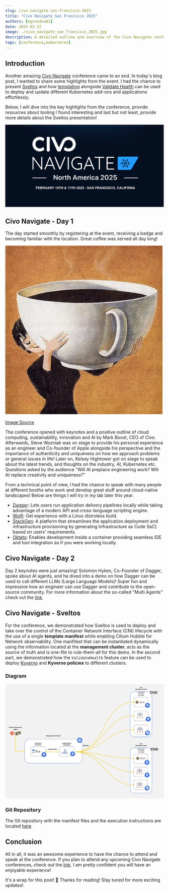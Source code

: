 ```yaml
---
slug: civo-navigate-san-francisco-2025
title: "Civo Navigate San Francisco 2025"
authors: [egrosdou01]
date: 2025-02-22
image: ./civo_navigate_san_francisco_2025.jpg
description: A detailed outline and overview of the Civo Navigate conference held in San Francisco in 2025, highlighting key sessions and speakers.
tags: [conference,kubernetes]
---
```


## Introduction

Another amazing [Civo Navigate](https://www.civo.com/navigate/north-america/2025) conference came to an end. In today's blog post, I wanted to share some highlights from the event. I had the chance to present [Sveltos](https://github.com/projectsveltos) and how [templating](https://projectsveltos.github.io/sveltos/template/intro_template/) alongside [Validate Health](https://projectsveltos.github.io/sveltos/addons/clusterprofile/#specvalidatehealths) can be used to deploy and update different Kubernetes add-ons and applications effortlessly. 

Below, I will dive into the key highlights from the conference, provide resources about tooling I found interesting and last but not least, provide more details about the Sveltos presentation!

![title image reading "Civo Navigate San Francisco 2025"](civo_navigate_san_francisco_2025.jpg)
<!--truncate-->

## Civo Navigate - Day 1

The day started smoothly by registering at the event, receiving a badge and becoming familiar with the location. Great coffee was served all day long!

![title image reading "Coffee"](coffee.jpg)

[Image Source](https://imgflip.com/memegenerator/43713348/large-coffee)

The conference opened with keynotes and a positive outline of cloud computing, sustainability, innovation and AI by Mark Boost, CEO of Civo. Afterwards, Steve Wozniak was on stage to provide his personal experience as an engineer and Co-founder of Apple alongside his perspective and the importance of authenticity and uniqueness on how we approach problems or general issues in life! Later on, Kelsey Hightower got on stage to speak about the latest trends, and thoughts on the industry, AI, Kubernetes etc. Questions asked by the audience "Will AI preplace engineering work? Will AI replace creativity and uniqueness?"

From a technical point of view, I had the chance to speak with many people at different booths who work and develop great stuff around cloud-native landscapes! Below are things I will try in my lab later this year.

- [Dagger](https://github.com/dagger/dagger): Lets users run application delivery pipelines locally while taking advantage of a modern API and cross-language scripting engine.
- [Wolfi](https://github.com/wolfi-dev): Get experience with a Linux distroless build.
- [StackGen](https://docs.appcd.io/): A platform that streamlines the application deployment and infrastructure provisioning by generating Infrastructure as Code (IaC) based on users' requirements.
- [Okteto](https://github.com/okteto/okteto): Enables development inside a container providing seamless IDE and tool integration as if you were working locally.

## Civo Navigate - Day 2

Day 2 keynotes were just amazing! Solomon Hykes, Co-Founder of Dagger, spoke about AI agents, and he dived into a demo on how Dagger can be used to call different LLMs (Large Language Models)! Super fun and impressive how an engineer can use Dagger and contribute to the open-source community. For more information about the so-called "Multi Agents" check out the [link](https://www.youtube.com/watch?v=25Vgj6vLydE).

## Civo Navigate - Sveltos

For the conference, we demonstrated how Sveltos is used to deploy and take over the control of the Container Network Interface (CNI) lifecycle with the use of a single **template manifest** while enabling Cilium Hubble for Network observability. One manfitest that can be instantiated dynamically using the information located at the **management cluster**, acts as the source of truth and is one-file to rule-them-all for this demo. In the second part, we demonstrated how the `ValidateHealth` feature can be used to deploy [Kyverno](https://kyverno.io/) and **Kyverno policies** to different clusters.

### Diagram

![title image reading "Civo Navigate San Francisco 2025"](civo_navigate_san_francisco_sveltos.jpg)

### Git Repository

The Git repository with the manifest files and the execution instructions are located [here](https://github.com/egrosdou01/civo-navigate/tree/main/resources/civo_navigate_north_america_2025).

## Conclusion

All in all, it was an awesome experience to have the chance to attend and speak at the conference. If you plan to attend any upcoming Civo Navigate conferences, check out the [link](https://www.civo.com/navigate). I am pretty confident you will have an enjoyable experience!

It's a wrap for this post! 🎉 Thanks for reading! Stay tuned for more exciting updates!
